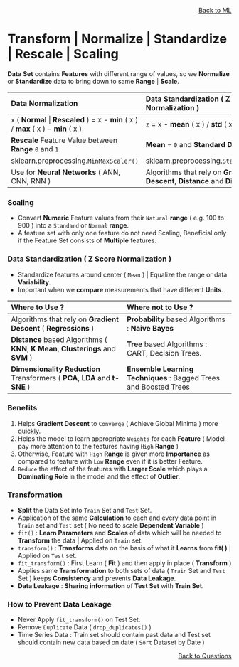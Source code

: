 <p align='right'><a align="right" href="https://github.com/KIRANKUMAR7296/Library/blob/main/Machine%20Learning/Machine%20Learning%20Models.md">Back to ML</a></p>

# Transform | Normalize | Standardize | Rescale | Scaling

**Data Set** contains **Features** with different range of values, so we **Normalize** or **Standardize** data to bring down to same **Range** | **Scale**.

Data Normalization | Data Standardization ( Z Score Normalization )
:--- | :---
`x` ( **Normal** \| **Rescaled** ) =  x - **min** ( x ) / **max** ( x ) - **min** ( x ) | `z` = x - **mean** ( x ) / **std** ( x )
**Rescale** Feature Value between **Range** `0` and `1` | **Mean** = `0` and **Standard Deviation** = `1`
sklearn.preprocessing.`MinMaxScaler()` | sklearn.preprocessing.`StandardScaler()`
Use for **Neural Networks** ( ANN, CNN, RNN ) | Algorithms that rely on **Gradient Descent**, **Distance** and **Dimensions**

### Scaling 
- Convert **Numeric** Feature values from their `Natural` **range** ( e.g. 100 to 900 ) into a `Standard` or `Normal` **range**.
- A feature set with only one feature do not need Scaling, Beneficial only if the Feature Set consists of **Multiple** features.

### Data Standardization ( Z Score Normalization )
- Standardize features around center ( `Mean` ) | Equalize the range or data **Variability**.
- Important when we **compare** measurements that have different **Units**.

Where to **Use** ? | Where **not** to **Use** ?
:--- | :---
Algorithms that rely on **Gradient Descent** ( **Regressions** ) | **Probability** based Algorithms : **Naive Bayes**
**Distance** based Algorithms ( **KNN**, **K Mean**, **Clusterings** and **SVM** ) | **Tree** based Algorithms : CART, Decision Trees.  
**Dimensionality Reduction** Transformers ( **PCA**, **LDA** and **t-SNE** ) | **Ensemble Learning Techniques** : Bagged Trees and Boosted Trees

### Benefits 
1. Helps **Gradient Descent** to `Converge` ( Achieve Global Minima ) more quickly.
2. Helps the model to learn appropriate `Weights` for each **Feature** ( Model pay more attention to the features having `High` **Range** )
3. Otherwise, Feature with `High` **Range** is given more **Importance** as compared to feature with `Low` **Range** even if it is better Feature.
4. `Reduce` the effect of the features with **Larger Scale** which plays a **Dominating Role** in the model and the effect of **Outlier**.

### Transformation

- **Split** the Data Set into `Train` Set and `Test` Set.
- Application of the same **Calculation** to each and every data point in `Train` set and `Test` set ( No need to scale **Dependent Variable** )
- `fit()` : **Learn Parameters** and **Scales** of data which will be needed to **Transform** the data | Applied on `Train` set.
- `transform()` : **Transforms** data on the basis of what it **Learns** from **fit( )** | Applied on `Test` set.
- `fit_transform()` : First Learn ( **Fit** ) and then apply in place ( **Transform** )
- Applies same **Transformation** to both sets of data ( `Train` Set and `Test` Set ) keeps **Consistency** and prevents **Data Leakage**.
- **Data Leakage** :  **Sharing information** of **Test Set** with **Train Set**.

### How to Prevent Data Leakage 
- Never Apply `fit_transform()` on Test Set.
- Remove `Duplicate` Data ( `drop_duplicates()` )
- Time Series Data : Train set should contain past data and Test set should contain new data based on date ( `Sort` Dataset by Date ) 

<p align='right'><a align="right" href="https://github.com/KIRANKUMAR7296/Library/blob/main/Interview.md">Back to Questions</a></p>

